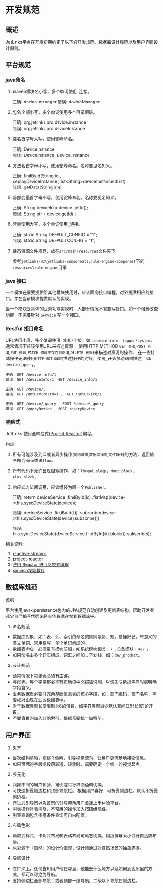 # 开发规范

## 概述

JetLinks平台在开发初期约定了以下的开发规范、数据库设计规范以及用户界面设计原则。

   
## 平台规范
### java命名

1. maven模块名小写，多个单词使用`-`连接。

   正确: device-manager
   错误: deviceManager

2. 包名全部小写，多个单词使用多个目录层级。

   正确: org.jetlinks.pro.device.instance  
   错误: org.jetlinks.pro.deviceInstance

3. 类名首字母大写，使用驼峰命名。

   正确: DeviceInstance  
   错误: Deviceinstance, Device_Instance

4. 方法名首字母小写，使用驼峰命名。名称要见名知义。

   正确: findById(String id), deployDeviceInstance(List&lt;String&gt;deviceInstanceIdList)  
   错误: getData(String arg)

5. 局部变量首字母小写，使用驼峰命名。名称要见名知义。

   正确: String deviceId = device.getId();  
   错误: String str = device.getId();

6. 常量使用大写，多个单词使用`_`连接。

   正确: static String DEFAULT_CONFIG = "1";  
   错误: static String DEFAULTCONFIG = "1";

7. 静态资源文件规范，放在`src/main/resources`文件夹下

   参考`jetlinks-v2\jetlinks-components\rule-engine-component`下的`resources\rule-engine`目录

### java 接口

一个模块在需要提供给其他模块使用时，应该面向接口编程，对外提供相应的接口。并在当前模块提供默认的实现。

当一个模块是具体的业务功能实现时，大部分情况不需要写接口。如一个增删改查功能，不需要针对 `Service` 写一个接口。

### Restful 接口命名

URL使用小写，多个单词使用`-`或者`/`连接。如：`device-info`、`logger/system`。通常情况下应该使用URL来描述资源，
使用HTTP METHOD(`GET 查询`,`POST 新增`,`PUT 修改`,`PATCH 修改不存在则新增`,`DELETE 删除`)来描述对资源的操作。
在一些特殊操作无法使用`HTTP METHOD`来描述操作的时候，使用`_`开头加动词来描述。如: `device/_query`。

    正确: GET /device-info/1
    错误: GET /deviceInfo/1  GET /device_info/1

    正确: GET /device/1
    错误: GET /getDevice?id=1 ,  GET /getDevice/1

    正确: GET /device/_query , POST /device/_query
    错误: GET /queryDevice , POST /queryDevice

### 响应式

JetLinks 使用全响应式(<a target='_blank' href='https://projectreactor.io/'>Project Reactor</a>)编程。

约定:

1. 所有可能涉及到IO或者异步操作(`网络请求`,`数据库操作`,`文件操作`)的方法，返回值全部为`Mono`或者`Flux`。
2. 所有代码不允许出现阻塞操作，如：`Thread.sleep`，`Mono.block`，`Flux.block`。
3. 响应式方法间调用，应该组装为同一个`Publisher`。

   正确: return deviceService
   .findById(id)
   .flatMap(device->this.syncDeviceState(device));

   错误: deviceService
   .findById(id)
   .subscribe(device->this.syncDeviceState(device).subscribe())

   错误: this.syncDeviceState(deviceService.findById(id).block()).subscribe();

相关资料:

1. <a target='_blank' href='http://www.reactive-streams.org/'>reactive-streams</a>
2. <a target='_blank' href='https://projectreactor.io/'>project-reactor</a>
3. <a target='_blank' href='https://www.ibm.com/developerworks/cn/java/j-cn-with-reactor-response-encode/index.html?lnk=hmhm'>
   使用 Reactor 进行反应式编程</a>
4. <a target='_blank' href='https://space.bilibili.com/2494318'>simviso视频教程</a>

## 数据库规范

<div class='explanation info'>
  <p class='explanation-title-warp'>
    <span class='iconfont icon-tishi explanation-icon'></span>
    <span class='explanation-title font-weight'>说明</span>
  </p>

  <p>平台使用<span class='explanation-title font-weight'>javax.persistence</span>包内的JPA规范自动创建及更新表结构，帮助开发者减少自己编写代码来将实体数据存储到数据库中。</p>
</div>

1. 命名规范
- 数据库对象，如：表、列、索引的命名的原则是简、短，易懂好记，有意义的英文单词、常用缩写，多个单词组成的。
- 数据表命名：必须带有模块前缀，如系统模块相关：`s_`, 设备模块：`dev_`。
- 如果命名由多个词汇组成，词汇之间加 _ 下划线，如：`dev_product`。

2. 设计规范
- 通常情况下每张表必须有主键。
- 每张表，每个字段都必须有正确的中文描述说明，以便生成数据字典时能明确字段含义。
- 业务数据表必要时冗余基础信息表的核心字段，如：部门编码、部门名称，需要成对出现在业务数据表中。
- 对于数据类型长度限制为8的倍数，如字符类型减少默认空间(255长度)的开辟。
- 不要盲目的加入其他索引，根据需要统一加索引。

## 用户界面

1. 对齐

- 层次结构清晰，观察 1 像素，引导视觉流向，让用户更流畅地接收信息。
- 如果页面的字段或段落较短、较散时，需要确定一个统一的视觉起点。

2. 多元化

- 根据不同的用户体验，可快速进行界面色调切换。
- 可快速折叠侧边栏和顶部导航栏。 根据用户喜好，可折叠侧边栏，默认不折叠侧边栏。
- 渐进式引导页以及首页的引导帮助用户急速上手体验平台。
- 列表操作体验清晰，不常用的操作加入按钮组隐藏。
- 列表查询包含多组条件查询可自由配置。

3. 布局色彩

- 响应式样式，卡片式布局和表格布局可动态切换，根据屏幕大小进行自适应布局。
- 色彩源于『自然』的设计价值观，设计师通过对自然场景的抽象捕捉。

4. 导航设计

- 在广义上，任何告知用户他在哪里，他能去什么地方以及如何到达那里的方式，都可以称之为导航。
- 支持侧边栏全部导航；或者顶部一级导航，二级以下导航在侧边栏。